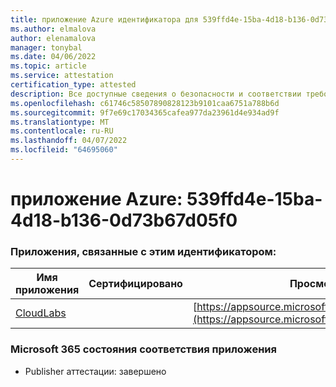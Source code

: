 ```yaml
---
title: приложение Azure идентификатора для 539ffd4e-15ba-4d18-b136-0d73b67d05f0
ms.author: elmalova
author: elenamalova
manager: tonybal
ms.date: 04/06/2022
ms.topic: article
ms.service: attestation
certification_type: attested
description: Все доступные сведения о безопасности и соответствии требованиям для 539ffd4e-15ba-4d18-b136-0d73b67d05f0.
ms.openlocfilehash: c61746c58507890828123b9101caa6751a788b6d
ms.sourcegitcommit: 9f7e69c17034365cafea977da23961d4e934ad9f
ms.translationtype: MT
ms.contentlocale: ru-RU
ms.lasthandoff: 04/07/2022
ms.locfileid: "64695060"
---
```

# <a name="azure-app-id-539ffd4e-15ba-4d18-b136-0d73b67d05f0"></a>приложение Azure: 539ffd4e-15ba-4d18-b136-0d73b67d05f0


### <a name="apps-associated-with-this-id"></a>Приложения, связанные с этим идентификатором:
| **Имя приложения** | **Сертифицировано** | **Просмотр в AppSource** |
|--------------|---------------|-----------------------|
| [CloudLabs](../forward/WA200003273.md) |  | [https://appsource.microsoft.com/product/office/WA200003273](https://appsource.microsoft.com/product/office/WA200003273) |

### <a name="microsoft-365-app-compliance-status"></a>Microsoft 365 состояния соответствия приложения
- Publisher аттестации: завершено
